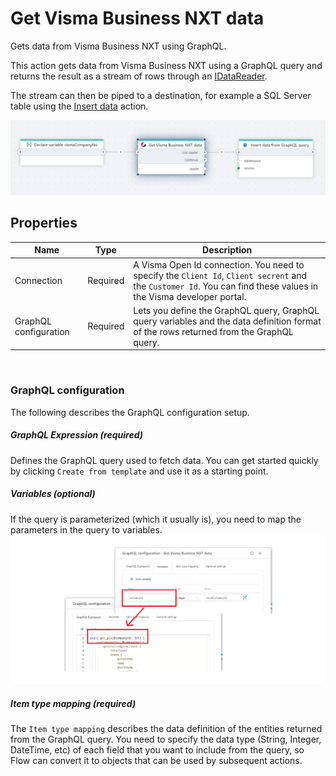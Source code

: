# Get Visma Business NXT data

Gets data from Visma Business NXT using GraphQL.

This action gets data from Visma Business NXT using a GraphQL query and returns the result as a stream of rows through an  [IDataReader](https://learn.microsoft.com/en-us/dotnet/api/system.data.idatareader).  

The stream can then be piped to a destination, for example a SQL Server table using the [Insert data](../../sql-server/insert-data.md) action.

![img](../../../../../images/flow/get-visma-business-nxt-data.png)

## Properties

| Name             | Type      |Description                                             |
|------------------|-----------|--------------------------------------------------------|
| Connection       | Required  | A Visma Open Id connection. You need to specify the `Client Id`, `Client secrent` and the `Customer Id`. You can find these values in the Visma developer portal. |  
| GraphQL configuration | Required | Lets you define the GraphQL query, GraphQL query variables and the data definition format of the rows returned from the GraphQL query. |  

<br/>

### GraphQL configuration

The following describes the GraphQL configuration setup.  

##### GraphQL Expression (required)

Defines the GraphQL query used to fetch data. You can get started quickly by clicking `Create from template` and use it as a starting point.  

##### Variables (optional)

If the query is parameterized (which it usually is), you need to map the parameters in the query to variables.  
![img](../../../../../images/flow/visma-graphql-variables.png)

##### Item type mapping (required)

The `Item type mapping` describes the data definition of the entities returned from the GraphQL query. You need to specify the data type (String, Integer, DateTime, etc) of each field that you want to include from the query, so Flow can convert it to objects that can be used by subsequent actions.  